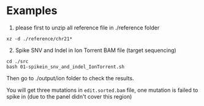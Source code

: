 Examples
=============

1. please first to unzip all reference file in ./reference folder

```
xz -d ./reference/chr21*
```

2. Spike SNV and Indel in Ion Torrent BAM file (target sequencing)

```
cd ./src
bash 01-spikein_snv_and_indel_IonTorrent.sh
```

Then go to ./output/ion folder to check the results.

You will get three mutations in `edit.sorted.bam` file, one mutation is failed to spike in (due to the panel didn't cover this region) 

